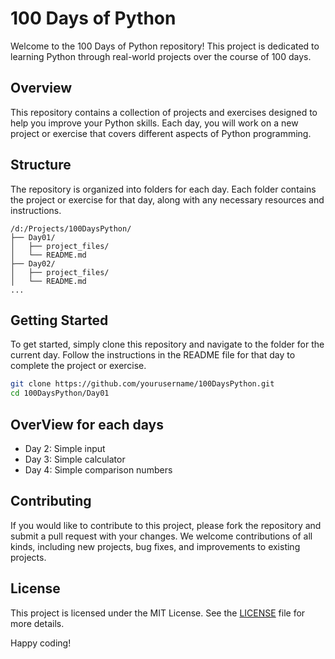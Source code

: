 # 100 Days of Python

Welcome to the 100 Days of Python repository! This project is dedicated to learning Python through real-world projects over the course of 100 days.

## Overview

This repository contains a collection of projects and exercises designed to help you improve your Python skills. Each day, you will work on a new project or exercise that covers different aspects of Python programming.

## Structure

The repository is organized into folders for each day. Each folder contains the project or exercise for that day, along with any necessary resources and instructions.

```
/d:/Projects/100DaysPython/
├── Day01/
│   ├── project_files/
│   └── README.md
├── Day02/
│   ├── project_files/
│   └── README.md
...
```

## Getting Started

To get started, simply clone this repository and navigate to the folder for the current day. Follow the instructions in the README file for that day to complete the project or exercise.

```bash
git clone https://github.com/yourusername/100DaysPython.git
cd 100DaysPython/Day01
```
## OverView for each days
- Day 2: Simple input
- Day 3: Simple calculator
- Day 4: Simple comparison numbers

## Contributing

If you would like to contribute to this project, please fork the repository and submit a pull request with your changes. We welcome contributions of all kinds, including new projects, bug fixes, and improvements to existing projects.

## License

This project is licensed under the MIT License. See the [LICENSE](LICENSE) file for more details.

Happy coding!
